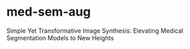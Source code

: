 # med-sem-aug
Simple Yet Transformative Image Synthesis: Elevating Medical Segmentation Models to New Heights
